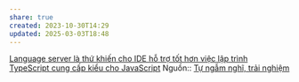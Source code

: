 ```yaml
---
share: true
created: 2023-10-30T14:29
updated: 2025-03-03T18:48
---
```

[Language server là thứ khiến cho IDE hỗ trợ tốt hơn việc lập trình](../../C%C3%B4ng%20c%E1%BB%A5/IDE/VS%20Code/Language%20server%20l%C3%A0%20th%E1%BB%A9%20khi%E1%BA%BFn%20cho%20IDE%20h%E1%BB%97%20tr%E1%BB%A3%20t%E1%BB%91t%20h%C6%A1n%20vi%E1%BB%87c%20l%E1%BA%ADp%20tr%C3%ACnh.md)
[TypeScript cung cấp kiểu cho JavaScript](../../Ng%C3%B4n%20ng%E1%BB%AF/Ng%C3%B4n%20ng%E1%BB%AF%20l%E1%BA%ADp%20tr%C3%ACnh/Ng%C3%B4n%20ng%E1%BB%AF%20ki%E1%BB%83u%20%C4%91%E1%BB%99ng/JavaScript/TypeScript/TypeScript%20cung%20c%E1%BA%A5p%20ki%E1%BB%83u%20cho%20JavaScript.md)
Nguồn:: [Tự ngẫm nghĩ, trải nghiệm](../../%CE%9E%20Ngu%E1%BB%93n%20v%C3%A0%20t%C3%A0i%20nguy%C3%AAn%20h%E1%BB%97%20tr%E1%BB%A3/%CE%9E%20Ngu%E1%BB%93n/T%E1%BB%B1%20ng%E1%BA%ABm%20ngh%C4%A9,%20tr%E1%BA%A3i%20nghi%E1%BB%87m.md)